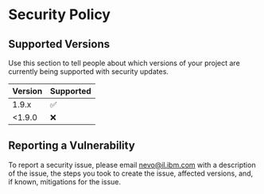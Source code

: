 # Security Policy

## Supported Versions

Use this section to tell people about which versions of your project are
currently being supported with security updates.

| Version | Supported          |
| ------- | ------------------ |
| 1.9.x   | :white_check_mark: |
| <1.9.0  | :x:                |

## Reporting a Vulnerability

To report a security issue, please email nevo@il.ibm.com with a description of the issue, the steps you took to create the issue,
affected versions, and, if known, mitigations for the issue.
